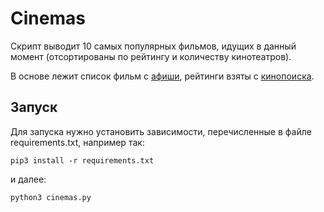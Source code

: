 # Cinemas
Скрипт выводит 10 самых популярных фильмов, идущих в данный момент (отсортированы по рейтингу и количеству кинотеатров).

В основе лежит список фильм с [афиши](http://www.afisha.ru/msk/schedule_cinema/), рейтинги взяты с [кинопоиска](https://www.kinopoisk.ru/).

## Запуск
Для запуска нужно установить зависимости, перечисленные в файле requirements.txt, например так:
```
pip3 install -r requirements.txt
```
и далее:
```
python3 cinemas.py
```
